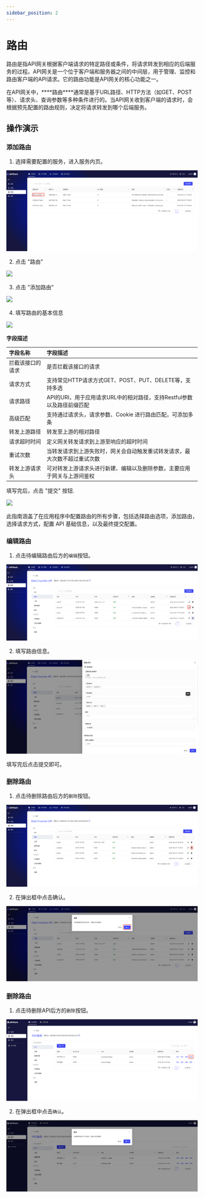 ```yaml
---
sidebar_position: 2
---
```


# 路由

路由是指API网关根据客户端请求的特定路径或条件，将请求转发到相应的后端服务的过程。API网关是一个位于客户端和服务器之间的中间层，用于管理、监控和路由客户端的API请求。它的路由功能是API网关的核心功能之一。

在API网关中，***\*路由\****通常是基于URL路径、HTTP方法（如GET、POST等）、请求头、查询参数等多种条件进行的。当API网关收到客户端的请求时，会根据预先配置的路由规则，决定将请求转发到哪个后端服务。

## 操作演示
### 添加路由

1. 选择需要配置的服务，进入服务内页。

![](images/2024-09-02/10afbdf7d3f5c8f3e57aa75b2384451ac2b93ce5fb4e8da82485d6161fc97dd7.png)  

2. 点击 "路由"

![](https://static.guidde.com/v0/qg%2FMkAKUo4JcXZlnKeKYxgVcqodAWf2%2FmYae7rodt69i21cWfJ3tNv%2F9BKiEaBNnFL4hPZEfZrLFT_doc.png?alt=media&token=ab5e9d1a-0656-42c2-8258-4dfe0aed8b83)

3. 点击 "添加路由"

![](https://static.guidde.com/v0/qg%2FMkAKUo4JcXZlnKeKYxgVcqodAWf2%2FmYae7rodt69i21cWfJ3tNv%2FinoKzw9iPg9XB6aERNrfEH_doc.png?alt=media&token=1334052c-4fde-44eb-81dd-5699322af903)

4. 填写路由的基本信息

![](https://static.guidde.com/v0/qg%2FMkAKUo4JcXZlnKeKYxgVcqodAWf2%2FmYae7rodt69i21cWfJ3tNv%2FfszwLvMnE9fvs5QHRGn7jT_doc.png?alt=media&token=82196b52-0b21-47e3-9a22-d9e07e26aa7d)

**字段描述**

| 字段名称         | 字段描述                                                     |
| :--------------- | :----------------------------------------------------------- |
| 拦截该接口的请求 | 是否拦截该接口的请求                                         |
| 请求方式         | 支持常见HTTP请求方式GET、POST、PUT、DELETE等，支持多选       |
| 请求路径         | API的URI，用于应用请求URL中的相对路径，支持Restful参数以及路径前缀匹配 |
| 高级匹配         | 支持通过请求头，请求参数、Cookie 进行路由匹配，可添加多条    |
| 转发上游路径     | 转发至上游的相对路径                                         |
| 请求超时时间     | 定义网关转发请求到上游至响应的超时时间                       |
| 重试次数         | 当转发请求到上游失败时，网关会自动触发重试转发请求，最大次数不超过重试次数 |
| 转发上游请求头   | 可对转发上游请求头进行新建、编辑以及删除参数，主要应用于网关与上游间鉴权 |

填写完后，点击 "提交" 按钮.

![](https://static.guidde.com/v0/qg%2FMkAKUo4JcXZlnKeKYxgVcqodAWf2%2FmYae7rodt69i21cWfJ3tNv%2FuRxWf3ZmScCSzci3QsW5ZS_doc.png?alt=media&token=0cf544df-6891-46b9-a22c-7f830c2e8d0d)

此指南涵盖了在应用程序中配置路由的所有步骤，包括选择路由选项，添加路由，选择请求方式，配置 API 基础信息，以及最终提交配置。

### 编辑路由

1. 点击待编辑路由后方的`编辑`按钮。

![](images/2024-09-02/2f3a9b53d1b32c3f26339d8bbb58640db92f6e670e530ee673fad168537423ca.png)  


2. 填写路由信息。

![](images/2024-09-02/a61a87a719820aefbeb15a667152ff5b8d6e827045d2d3a2027729316eedceb2.png)  


填写完后点击提交即可。

### 删除路由
1. 点击待删除路由后方的`删除`按钮。

![](images/2024-09-02/3114bf7e93ee86c7c05bbd36b712a356fd7eebeb16e28ab53f16d0fbd58d64de.png)  

2. 在弹出框中点击确认。

![](images/2024-09-02/3cd25fbfcf3648db6a358d78ccc77bca1e1027ad30c11ed31d1f0d8bcd7b8e62.png)  





### 删除路由
1. 点击待删除API后方的`删除`按钮。

![](images/2024-08-14/03eddc92ac67816a8f0f6959d272076460112ecef284eb55e7e100921f76374f.png)  

2. 在弹出框中点击`确认`。

![](images/2024-08-14/c8a6a3ef88e166476b267c09389562b403bafefc771f24fb8af89bcf6d365f85.png)  
